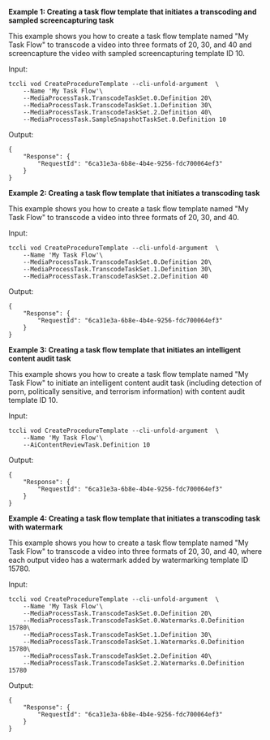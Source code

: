 **Example 1: Creating a task flow template that initiates a transcoding and sampled screencapturing task**

This example shows you how to create a task flow template named "My Task Flow" to transcode a video into three formats of 20, 30, and 40 and screencapture the video with sampled screencapturing template ID 10.

Input: 

```
tccli vod CreateProcedureTemplate --cli-unfold-argument  \
    --Name 'My Task Flow'\
    --MediaProcessTask.TranscodeTaskSet.0.Definition 20\
    --MediaProcessTask.TranscodeTaskSet.1.Definition 30\
    --MediaProcessTask.TranscodeTaskSet.2.Definition 40\
    --MediaProcessTask.SampleSnapshotTaskSet.0.Definition 10
```

Output: 
```
{
    "Response": {
        "RequestId": "6ca31e3a-6b8e-4b4e-9256-fdc700064ef3"
    }
}
```

**Example 2: Creating a task flow template that initiates a transcoding task**

This example shows you how to create a task flow template named "My Task Flow" to transcode a video into three formats of 20, 30, and 40.

Input: 

```
tccli vod CreateProcedureTemplate --cli-unfold-argument  \
    --Name 'My Task Flow'\
    --MediaProcessTask.TranscodeTaskSet.0.Definition 20\
    --MediaProcessTask.TranscodeTaskSet.1.Definition 30\
    --MediaProcessTask.TranscodeTaskSet.2.Definition 40
```

Output: 
```
{
    "Response": {
        "RequestId": "6ca31e3a-6b8e-4b4e-9256-fdc700064ef3"
    }
}
```

**Example 3: Creating a task flow template that initiates an intelligent content audit task**

This example shows you how to create a task flow template named "My Task Flow" to initiate an intelligent content audit task (including detection of porn, politically sensitive, and terrorism information) with content audit template ID 10.

Input: 

```
tccli vod CreateProcedureTemplate --cli-unfold-argument  \
    --Name 'My Task Flow'\
    --AiContentReviewTask.Definition 10
```

Output: 
```
{
    "Response": {
        "RequestId": "6ca31e3a-6b8e-4b4e-9256-fdc700064ef3"
    }
}
```

**Example 4: Creating a task flow template that initiates a transcoding task with watermark**

This example shows you how to create a task flow template named "My Task Flow" to transcode a video into three formats of 20, 30, and 40, where each output video has a watermark added by watermarking template ID 15780.

Input: 

```
tccli vod CreateProcedureTemplate --cli-unfold-argument  \
    --Name 'My Task Flow'\
    --MediaProcessTask.TranscodeTaskSet.0.Definition 20\
    --MediaProcessTask.TranscodeTaskSet.0.Watermarks.0.Definition 15780\
    --MediaProcessTask.TranscodeTaskSet.1.Definition 30\
    --MediaProcessTask.TranscodeTaskSet.1.Watermarks.0.Definition 15780\
    --MediaProcessTask.TranscodeTaskSet.2.Definition 40\
    --MediaProcessTask.TranscodeTaskSet.2.Watermarks.0.Definition 15780
```

Output: 
```
{
    "Response": {
        "RequestId": "6ca31e3a-6b8e-4b4e-9256-fdc700064ef3"
    }
}
```

